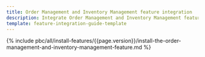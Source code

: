 ```yaml
---
title: Order Management and Inventory Management feature integration
description: Integrate Order Management and Inventory Management features into your project
template: feature-integration-guide-template
---
```


{% include pbc/all/install-features/{{page.version}}/install-the-order-management-and-inventory-management-feature.md %} <!-- To edit, see /_includes/pbc/all/install-features/202304.0/install-the-order-management-and-inventory-management-feature.md -->